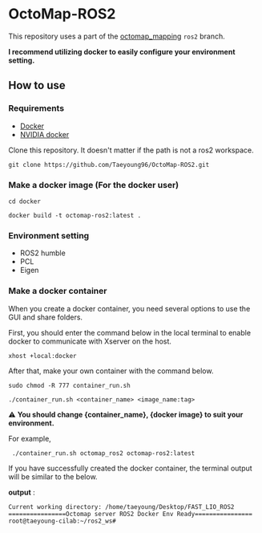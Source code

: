 # OctoMap-ROS2

This repository uses a part of the [octomap_mapping](https://github.com/OctoMap/octomap_mapping) `ros2` branch.  

**I recommend utilizing docker to easily configure your environment setting.**

## How to use  

### Requirements  
- [Docker](https://www.docker.com/)  
- [NVIDIA docker](https://docs.nvidia.com/datacenter/cloud-native/container-toolkit/install-guide.html)

Clone this repository. It doesn't matter if the path is not a ros2 workspace.   
```
git clone https://github.com/Taeyoung96/OctoMap-ROS2.git
```

### Make a docker image (For the docker user) 
```
cd docker
```
```
docker build -t octomap-ros2:latest .
```

### Environment setting  
- ROS2 humble
- PCL
- Eigen

### Make a docker container  

When you create a docker container, you need several options to use the GUI and share folders.

First, you should enter the command below in the local terminal to enable docker to communicate with Xserver on the host.

```
xhost +local:docker
```

After that, make your own container with the command below.  

```
sudo chmod -R 777 container_run.sh
```
```
./container_run.sh <container_name> <image_name:tag>
```

:warning: **You should change {container_name}, {docker image} to suit your environment.**  

For example,  
```
 ./container_run.sh octomap_ros2 octomap-ros2:latest
```

If you have successfully created the docker container, the terminal output will be similar to the below.  

**output** :  

```
Current working directory: /home/taeyoung/Desktop/FAST_LIO_ROS2
================Octomap server ROS2 Docker Env Ready================
root@taeyoung-cilab:~/ros2_ws#
```
